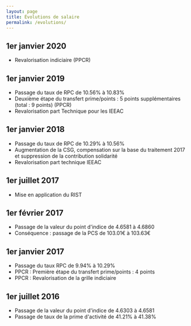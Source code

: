 ```yaml
---
layout: page
title: Évolutions de salaire
permalink: /evolutions/
---
```


## 1er janvier 2020

* Revalorisation indiciaire (PPCR)

## 1er janvier 2019

* Passage du taux de RPC de 10.56% à 10.83%
* Deuxième étape du transfert prime/points : 5 points supplémentaires (total : 9 points) (PPCR)
* Revalorisation part Technique pour les IEEAC

## 1er janvier 2018

* Passage du taux de RPC de 10.29% à 10.56%
* Augmentation de la CSG, compensation sur la base du traitement 2017 et suppression de la contribution solidarité
* Revalorisation part technique IEEAC

## 1er juillet 2017

* Mise en application du RIST

## 1er février 2017

* Passage de la valeur du point d'indice de 4.6581 à 4.6860
* Conséquence : passage de la PCS de 103.01€ à 103.63€

## 1er janvier 2017

* Passage du taux RPC de 9.94% à 10.29%
* PPCR : Première étape du transfert prime/points : 4 points
* PPCR : Revalorisation de la grille indiciaire 

## 1er juillet 2016

* Passage de la valeur du point d'indice de 4.6303 à 4.6581
* Passage de taux de la prime d'activité de 41.21% à 41.38%
